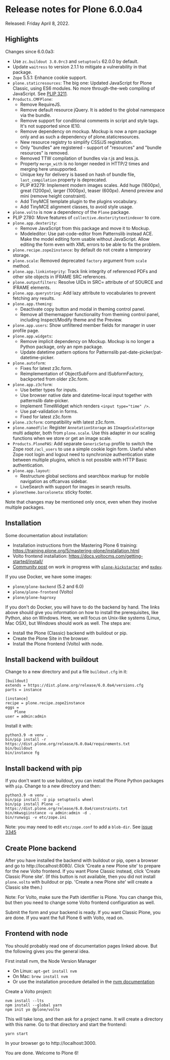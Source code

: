 # Release notes for Plone 6.0.0a4

Released: Friday April 8, 2022.


## Highlights

Changes since 6.0.0a3:

- Use `zc.buildout 3.0.0rc3` and `setuptools` 62.0.0 by default.
- Update `waitress` to version 2.1.1 to mitigate a vulnerability in that package.
- `Zope` 5.5.1: Enhance cookie support.
- `plone.staticresources`: The big one: Updated JavaScript for Plone Classic, using ES6 modules.  No more through-the-web compiling of JavaScript. See [PLIP 3211](https://github.com/plone/Products.CMFPlone/issues/3211).
- `Products.CMFPlone`:
  - Remove RequireJS.
  - Remove default resource jQuery. It is added to the global namespace via the bundle.
  - Remove support for conditional comments in script and style tags.  It's not supported since IE10.
  - Remove dependency on mockup. Mockup is now a npm package only and as such a dependency of plone.staticresources.
  - New resource registry to simplify CSS/JS registration.
  - Only "bundles" are registered - support of "resources" and "bundle resources" is removed.
  - Removed TTW compilation of bundles via r.js and less.js.
  - Property `merge_with` is no longer needed in HTTP/2 times and merging here unsupported.
  - Unique key for delivery is based on hash of bundle file, `last_compilation` property is deprecated.
  - PLIP #3279: Implement modern images scales. Add huge (1600px), great (1200px), larger (1000px), teaser (600px). Amend preview and mini (remove height constraint).
  - Add TinyMCE template plugin to the plugins vocabulary.
  - Add TinyMCE alignment classes, to avoid style usage.
- `plone.volto` is now a dependency of the `Plone` package.
- PLIP 2780: Move features of `collective.dexteritytextindexer` to core.
- `plone.app.dexterity`:
   - Remove JavaScript from this package and move it to Mockup.
   - Modeleditor: Use pat-code-editor from Patternslib instead ACE.  Make the model editing form usable without JavaScript.  Allow editing the form even with XML errors to be able to fix the problem.
- `plone.recipe.zope2instance`: by default do not create a temporary storage.
- `plone.scale`: Removed deprecated `factory` argument from `scale` method.
- `plone.app.linkintegrity`: Track link integrity of referenced PDFs and other site objects in IFRAME SRC references.
- `plone.outputfilters`: Resolve UIDs in SRC= attribute of of SOURCE and IFRAME elements.
- `plone.app.querystring`: Add lazy attribute to vocabularies to prevent fetching any results.
- `plone.app.theming`:
  - Deactivate copy button and modal in theming control panel.
  - Remove all thememapper functionality from theming control panel, including Inspect/Modify theme and the Preview.
- `plone.app.users`: Show unfiltered member fields for manager in user profile page.
- `plone.app.widgets`:
  - Remove implicit dependency on Mockup.  Mockup is no longer a Python package, only an npm package.
  - Update datetime pattern options for Patternslib pat-date-picker/pat-datetime-picker.
- `plone.autoform`:
  - Fixes for latest z3c.form.
  - Reimplementation of ObjectSubForm and ISubformFactory, backported from older z3c.form.
- `plone.app.z3cform`:
  - Use better types for inputs.
  - Use browser native date and datetime-local input together with patternslib date-picker.
  - Implement TimeWidget which renders `<input type="time" />`.
  - Use pat-validation in forms.
  - Fixed for latest z3c.form
- `plone.z3cform`: compatibility with latest z3c.form.
- `plone.namedfile`: Register `AnnotationStorage` as `IImageScaleStorage` multi adapter, both from ``plone.scale``.  Use this adapter in our scaling functions when we store or get an image scale.
- `Products.PlonePAS`: Add separate `GenericSetup` profile to switch the Zope root `/acl_users` to use a simple cookie login form.  Useful when Zope root login and logout need to synchronize authentication state between multiple plugins, which is not possible with HTTP Basic authentication.
- `plone.app.layout`:
   - Restructure global sections and searchbox markup for mobile navigation as offcanvas sidebar.
   - LiveSearch with support for images in search results.
- `plonetheme.barceloneta`: sticky footer.

Note that changes may be mentioned only once, even when they involve multiple packages.

## Installation

Some documentation about installation:

- Installation instructions from the Mastering Plone 6 training:
  https://training.plone.org/5/mastering-plone/installation.html
- Volto frontend installation:
  https://docs.voltocms.com/getting-started/install/
- [Community post](https://community.plone.org/t/our-pip-based-development-workflow-for-plone/14562) on work in progress with [`plone-kickstarter`](https://github.com/bluedynamics/plone-kickstarter) and [`mxdev`](https://github.com/bluedynamics/mxdev).

If you use Docker, we have some images:

- `plone/plone-backend` (5.2 and 6.0)
- `plone/plone-frontend` (Volto)
- `plone/plone-haproxy`

If you don't do Docker, you will have to do the backend by hand.
The links above should give you information on how to install the prerequisites, like Python, also on Windows.
Here, we will focus on Unix-like systems (Linux, Mac OSX), but Windows should work as well.
The steps are:

* Install the Plone (Classic) backend with buildout or pip.
* Create the Plone Site in the browser.
* Install the Plone frontend (Volto) with node.


## Install backend with buildout

Change to a new directory and put a file `buildout.cfg` in it:

```
[buildout]
extends = https://dist.plone.org/release/6.0.0a4/versions.cfg
parts = instance

[instance]
recipe = plone.recipe.zope2instance
eggs =
    Plone
user = admin:admin
```

Install it with:

```
python3.9 -m venv .
bin/pip install -r https://dist.plone.org/release/6.0.0a4/requirements.txt
bin/buildout
bin/instance fg
```


## Install backend with pip

If you don't want to use buildout, you can install the Plone Python packages with `pip`.
Change to a new directory and then:

```
python3.9 -m venv .
bin/pip install -U pip setuptools wheel
bin/pip install Plone -c https://dist.plone.org/release/6.0.0a4/constraints.txt
bin/mkwsgiinstance -u admin:admin -d .
bin/runwsgi -v etc/zope.ini
```

Note: you may need to edit `etc/zope.conf` to add a `blob-dir`.
See [issue 3345](https://github.com/plone/Products.CMFPlone/issues/3345#issuecomment-953700024)


## Create Plone backend

After you have installed the backend with buildout or pip, open a browser and go to http://localhost:8080/.
Click 'Create a new Plone site' to prepare for the new Volto frontend.
If you want Plone Classic instead, click 'Create Classic Plone site'.
(If this button is not available, then you did not install `plone.volto` with buildout or pip. 'Create a new Plone site' will create a Classic site then.)

Note: For Volto, make sure the Path identifier is Plone.  You can change this, but then you need to change some Volto frontend configuration as well.

Submit the form and your backend is ready.
If you want Classic Plone, you are done.
If you want the full Plone 6 with Volto, read on.


## Frontend with node

You should probably read one of documentation pages linked above.
But the following gives you the general idea.

First install nvm, the Node Version Manager

* On Linux: `apt-get install nvm`
* On Mac: `brew install nvm`
* Or use the installation procedure detailed in the [nvm documentation](https://github.com/nvm-sh/nvm)

Create a Volto project:

```
nvm install --lts
npm install --global yarn
npm init yo @plone/volto
```

This will take long, and then ask for a project name.
It will create a directory with this name.
Go to that directory and start the frontend:

```
yarn start
```

In your browser go to http://localhost:3000.

You are done.  Welcome to Plone 6!
